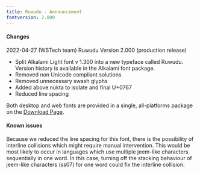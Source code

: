 ```yaml
---
title: Ruwudu - Announcement
fontversion: 2.000
---
```


#### Changes

2022-04-27 (WSTech team) Ruwudu Version 2.000 (production release)

- Split Alkalami Light font v 1.300 into a new typeface called Ruwudu. Version history is available in the Alkalami font package.
- Removed non Unicode compliant solutions
- Removed unnecessary swash glyphs
- Added above nukta to isolate and final U+0767
- Reduced line spacing
  
Both desktop and web fonts are provided in a single, all-platforms package on the [Download Page](https://software.sil.org/ruwudu#download).

#### Known issues

Because we reduced the line spacing for this font, there is the possibility of interline collisions which might require manual intervention. This would be most likely to occur in languages which use multiple jeem-like characters sequentially in one word. In this case, turning off the stacking behaviour of jeem-like characters (ss07) for one word could fix the interline collision.

